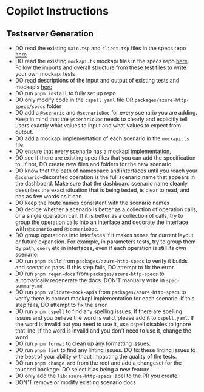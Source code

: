 # Copilot Instructions

## Testserver Generation

- DO read the existing `main.tsp` and `client.tsp` files in the specs repo [here][spector-tests].
- DO read the existing `mockapi.ts` mockapi files in the specs repo [here][spector-tests]. Follow the imports and overall structure from these test files to write your own mockapi tests
- DO read descriptions of the input and output of existing tests and mockapis [here][spector-description].
- DO run `pnpm install` to fully set up repo
- DO only modify code in the `cspell.yaml` file OR `packages/azure-http-specs/specs` folder
- DO add a `@scenario` and `@scenarioDoc` for every scenario you are adding. Keep in mind that the `@scenarioDoc` needs to clearly and explicitly tell users exactly what values to input and what values to expect from output.
- DO add a mockapi implementation of each scenario in the `mockapi.ts` file.
- DO ensure that every scenario has a mockapi implementation,
- DO see if there are existing spec files that you can add the specification to. If not, DO create new files and folders for the new scenario
- DO know that the path of namespace and interfaces until you reach your `@scenario`-decorated operation is the full scenario name that appears in the dashboard. Make sure that the dashboard scenario name cleanly describes the exact situation that is being tested, is clear to read, and has as few words as it can
- DO keep the route names consistent with the scenario names
- DO decide whether a scenario is better as a collection of operation calls, or a single operation call. If it is better as a collection of calls, try to group the operation calls into an interface and decorate the interface with `@scenario` and `@scenarioDoc`.
- DO group operations into interfaces if it makes sense for current layout or future expansion. For example, in parameters tests, try to group them by `path`, `query` etc in interfaces, even if each operation is still its own scenario.
- DO run `pnpm build` from `packages/azure-http-specs` to verify it builds and scenarios pass. If this step fails, DO attempt to fix the error.
- DO run `pnpm regen-docs` from `packages/azure-http-specs` to automatically regenerate the docs. DON'T manually write in `spec-summary.md`
- DO run `pnpm validate-mock-apis` from `packages/azure-http-specs` to verify there is correct mockapi implementation for each scenario. If this step fails, DO attempt to fix the error.
- DO run `pnpm cspell` to find any spelling issues. If there are spelling issues and you believe the word is valid, please add it to `cspell.yaml`. If the word is invalid but you need to use it, use cspell disables to ignore that line. If the word is invalid and you don't need to use it, change the word.
- DO run `pnpm format` to clean up any formatting issues.
- DO run `pnpm lint` to find any linting issues. DO fix these linting issues to the best of your ability without impacting the quality of the tests.
- DO run `pnpm change add` from the root and add a changeset for the touched package. DO select it as being a new feature.
- DO only add the `lib:azure-http-specs` label to the PR you create.
- DON'T remove or modify existing scenario docs

<!-- References -->

[spector-tests]: https://github.com/Azure/typespec-azure/tree/main/packages/azure-http-specs
[spector-description]: https://github.com/Azure/typespec-azure/blob/main/packages/azure-http-specs/spec-summary.md
